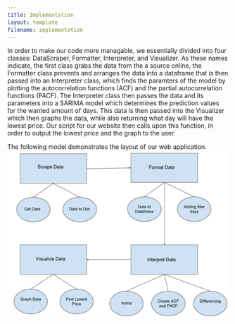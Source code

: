 ```yaml
---
title: Implementation
layout: template
filename: implementation
--- 
```

In order to make our code more managable, we essentially divided into four classes: DataScraper, Formatter, Interpreter, and Visualizer. As these names indicate, the first class grabs the data from the a source online, the Formatter class prevents and arranges the data into a dataframe that is then passed into an Interpreter class, which finds the paramters of the model by plotting the autocorrelation functions (ACF) and the partial autocorrelation functions (PACF). The Interpreter class then passes the data and its parameters into a SARIMA model which determines the prediction values for the wanted amount of days. This data is then passed into the Visualizer which then graphs the data, while also returning what day will have the lowest price. Our script for our website then calls upon this function, in order to output the lowest price and the graph to the user.

The following model demonstrates the layout of our web application. 
<img src="https://raw.githubusercontent.com/vickymmcd/AmazonSoftDesWarriors/master/images/SoftDes_ImageClasses.PNG" alt ="" />
